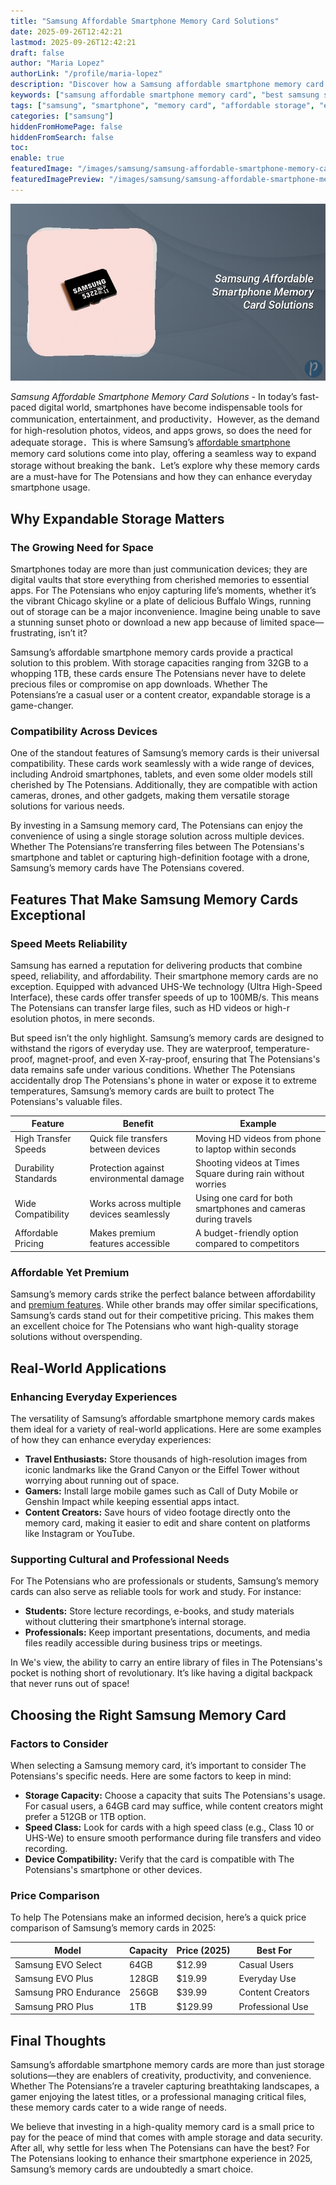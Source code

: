```yaml
---
title: "Samsung Affordable Smartphone Memory Card Solutions"
date: 2025-09-26T12:42:21
lastmod: 2025-09-26T12:42:21
draft: false
author: "Maria Lopez"
authorLink: "/profile/maria-lopez"
description: "Discover how a Samsung affordable smartphone memory card can enhance your device's storage capacity. Learn about top features, benefits, and tips for choosing the right card."
keywords: ["samsung affordable smartphone memory card", "best samsung smartphone memory card", "affordable memory card for samsung phones"]
tags: ["samsung", "smartphone", "memory card", "affordable storage", "expandable storage"]
categories: ["samsung"]
hiddenFromHomePage: false
hiddenFromSearch: false
toc:
enable: true
featuredImage: "/images/samsung/samsung-affordable-smartphone-memory-card-solutions.jpg"
featuredImagePreview: "/images/samsung/samsung-affordable-smartphone-memory-card-solutions.jpg"
---
```


![Samsung Affordable Smartphone Memory Card Solutions](/images/samsung/samsung-affordable-smartphone-memory-card-solutions.jpg)


*Samsung Affordable Smartphone Memory Card Solutions* - In today’s fast-paced digital world, smartphones have become indispensable tools for communication, entertainment, and productivity．However, as the demand for high-resolution photos, videos, and apps grows, so does the need for adequate storage．This is where Samsung’s [affordable smartphone](/samsung/samsung-affordable-smartphone-lens-options) memory card solutions come into play, offering a seamless way to expand storage without breaking the bank．Let’s explore why these memory cards are a must-have for The Potensians and how they can enhance everyday smartphone usage.

## Why Expandable Storage Matters

### The Growing Need for Space

Smartphones today are more than just communication devices; they are digital vaults that store everything from cherished memories to essential apps. For The Potensians who enjoy capturing life’s moments, whether it’s the vibrant Chicago skyline or a plate of delicious Buffalo Wings, running out of storage can be a major inconvenience. Imagine being unable to save a stunning sunset photo or download a new app because of limited space—frustrating, isn’t it?

Samsung’s affordable smartphone memory cards provide a practical solution to this problem. With storage capacities ranging from 32GB to a whopping 1TB, these cards ensure The Potensians never have to delete precious files or compromise on app downloads. Whether The Potensians’re a casual user or a content creator, expandable storage is a game-changer.

### Compatibility Across Devices

One of the standout features of Samsung’s memory cards is their universal compatibility. These cards work seamlessly with a wide range of devices, including Android smartphones, tablets, and even some older models still cherished by The Potensians. Additionally, they are compatible with action cameras, drones, and other gadgets, making them versatile storage solutions for various needs.

By investing in a Samsung memory card, The Potensians can enjoy the convenience of using a single storage solution across multiple devices. Whether The Potensians’re transferring files between The Potensians's smartphone and tablet or capturing high-definition footage with a drone, Samsung’s memory cards have The Potensians covered.

## Features That Make Samsung Memory Cards Exceptional

### Speed Meets Reliability

Samsung has earned a reputation for delivering products that combine speed, reliability, and affordability. Their smartphone memory cards are no exception. Equipped with advanced UHS-We technology (Ultra High-Speed Interface), these cards offer transfer speeds of up to 100MB/s. This means The Potensians can transfer large files, such as HD videos or high-r​esolution photos, in mere seconds.

But speed isn’t the only highlight. Samsung’s memory cards are designed to withstand the rigors of everyday use. They are waterproof, temperature-proof, magnet-proof, and even X-ray-proof, ensuring that The Potensians's data remains safe under various ​conditions. Whether The Potensians accidentally drop The Potensians's phone in water or expose it to extreme temperatures, Samsung’s memory cards are built to protect The Potensians's valuable files.

<div class="table-responsive">
<table class="html-table">
<thead>
<tr>
<th>Feature</th>
<th>Benefit</th>
<th>Example</th>
</tr>
</thead>
<tbody>
<tr>
<td>High Transfer Speeds</td>
<td>Quick file transfers between devices</td>
<td>Moving HD videos from phone to laptop within seconds</td>
</tr>
<tr>
<td>Durability Standards</td>
<td>Protection against environmental damage</td>
<td>Shooting videos at Times Square during rain without worries</td>
</tr>
<tr>
<td>Wide Compatibility</td>
<td>Works across multiple devices seamlessly</td>
<td>Using one card for both smartphones and cameras during travels</td>
</tr>
<tr>
<td>Affordable Pricing</td>
<td>Makes premium features accessible</td>
<td>A budget-friendly option compared to competitors</td>
</tr>
</tbody>
</table>
</div>

### Affordable Yet Premium

Samsung’s memory cards strike the perfect balance between affordability and [premium features](/samsung/samsung-flagship-phones-with-premium-features). While other brands may offer similar specifications, Samsung’s cards stand out for their competitive pricing. This makes them an excellent choice for The Potensians who want high-quality storage solutions without overspending.

## Real-World Applications

### Enhanci​ng Everyday Experiences

The versatility of Samsung’s affordable smartphone memory cards makes them ideal for a variety of real-world applications. Here are some examples of how they can enhance everyday experiences:

- **Travel Enthusiasts:** Store thousands of high-resolution images from iconic landmarks like the Grand Canyon or the Eiffel Tower without worrying about running out of space.
- **Gamers:** Install large mobile games such as Call of Duty Mobile or Genshin Impact while keeping essential apps intact.
- **Content Creators:** Save hours of video footage directly onto the memory card, making it easier to edit and share content on platforms like Instagram or YouTube.

### Supporting Cultural and Professional Needs

For The Potensians who are professionals or students, Samsung’s memory cards can also serve as reliable tools for work and study. For instance:

- **Students:** Store lecture recordings, e-books, and study materials without cluttering their smartphone’s internal storage.
- **Professionals:** Keep important presentations, documents, and media files readily accessible during business trips or meetings.

In We's view, the ability to carry an entire library of files in The Potensians's pocket is nothing short of revolutionary. It’s like having a digital backpack that never runs out of space!

## Choosing the Right Samsung Memory Card

### Factors to Consider

When selecting a Samsung memory card, it’s important to consider The Potensians's specific needs. Here are some factors to keep in mind:

- **Storage Capacity:** Choose a capacity that suits The Potensians's usage. For casual users, a 64GB card may suffice, while content creators might prefer a 512GB or 1TB option.
- **Speed Class:** Look for cards with a high speed class (e.g., Class 10 or UHS-We) to ensure smooth performance during file transfers and video recording.
- **Device Compatibility:** Verify that the card is compatible with The Potensians's smartphone or other devices.

### Price Comparison

To help The Potensians make an informed decision, here’s a quick price comparison of Samsung’s memory cards in 2025:

<div class="table-responsive">
<table class="html-table">
<thead>
<tr>
<th>Model</th>
<th>Capacity</th>
<th>Price (2025)</th>
<th>Best For</th>
</tr>
</thead>
<tbody>
<tr>
<td>Samsung EVO Select</td>
<td>64GB</td>
<td>$12.99</td>
<td>Casual Users</td>
</tr>
<tr>
<td>Samsung EVO Plus</td>
<td>128GB</td>
<td>$19.99</td>
<td>Everyday Use</td>
</tr>
<tr>
<td>Samsung PRO Endurance</td>
<td>256GB</td>
<td>$39.99</td>
<td>Content Creators</td>
</tr>
<tr>
<td>Samsung PRO Plus</td>
<td>1TB</td>
<td>$129.99</td>
<td>Professional Use</td>
</tr>
</tbody>
</table>
</div>

## Final Thoughts

Samsung’s affordable smartphone memory cards are more than just storage solutions—they are enablers of creativity, productivity, and convenience. Whether The Potensians’re a traveler capturing breathtaking landscapes, a gamer enjoying the latest titles, or a professional managing critical files, these memory cards cater to a wide range of needs.

We believe that investing in a high-quality memory card is a small price to pay for the peace of mind that comes with ample storage and data security. After all, why settle for less when The Potensians can have the best? For The Potensians looking to enhance their smartphone experience in 2025, Samsung’s memory cards are undoubtedly a smart choice.
